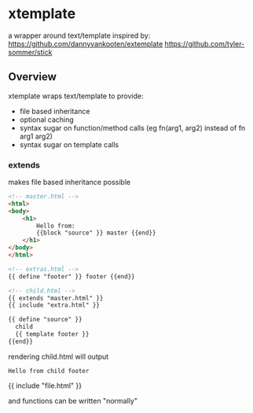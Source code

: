 # xtemplate
a wrapper around text/template
inspired by:
 https://github.com/dannyvankooten/extemplate
 https://github.com/tyler-sommer/stick

## Overview
xtemplate wraps text/template to provide:
* file based inheritance
* optional caching
* syntax sugar on function/method calls (eg fn(arg1, arg2) instead of fn arg1 arg2)
* syntax sugar on template calls

### extends
makes file based inheritance possible

```html
<!-- master.html -->
<html>
<body>
    <h1>
        Hello from:
        {{block "source" }} master {{end}}
    </h1>
</body>
</html>
```


```html
<!-- extras.html -->
{{ define "footer" }} footer {{end}}
```

```html
<!-- child.html -->
{{ extends "master.html" }}
{{ include "extra.html" }}

{{ define "source" }}
  child
  {{ template footer }}
{{end}}
```

rendering child.html will output
```
Hello from child footer
```

{{ include "file.html" }}

and functions can be written "normally"